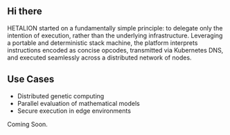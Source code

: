## Hi there

HETALION started on a fundamentally simple principle: to delegate only the intention of execution, rather than the underlying infrastructure.
Leveraging a portable and deterministic stack machine, the platform interprets instructions encoded as concise opcodes, transmitted via Kubernetes DNS, and executed seamlessly across a distributed network of nodes.

## Use Cases
- Distributed genetic computing
- Parallel evaluation of mathematical models
- Secure execution in edge environments

Coming Soon.